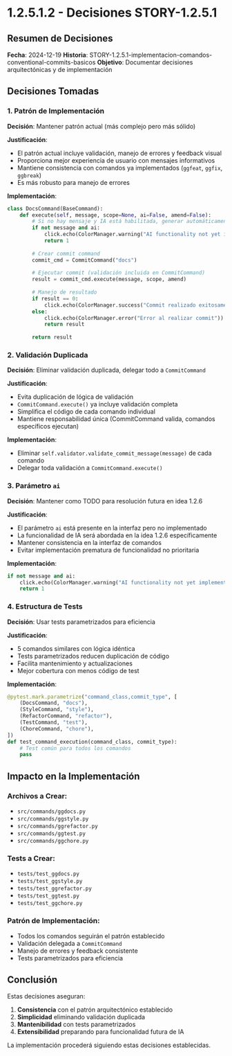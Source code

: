 # 1.2.5.1.2 - Decisiones STORY-1.2.5.1

## Resumen de Decisiones

**Fecha**: 2024-12-19
**Historia**: STORY-1.2.5.1-implementacion-comandos-conventional-commits-basicos
**Objetivo**: Documentar decisiones arquitectónicas y de implementación

## Decisiones Tomadas

### 1. **Patrón de Implementación**

**Decisión**: Mantener patrón actual (más complejo pero más sólido)

**Justificación**:
- El patrón actual incluye validación, manejo de errores y feedback visual
- Proporciona mejor experiencia de usuario con mensajes informativos
- Mantiene consistencia con comandos ya implementados (`ggfeat`, `ggfix`, `ggbreak`)
- Es más robusto para manejo de errores

**Implementación**:
```python
class DocsCommand(BaseCommand):
    def execute(self, message, scope=None, ai=False, amend=False):
        # Si no hay mensaje y IA está habilitada, generar automáticamente
        if not message and ai:
            click.echo(ColorManager.warning("AI functionality not yet implemented"))
            return 1
        
        # Crear commit command
        commit_cmd = CommitCommand("docs")
        
        # Ejecutar commit (validación incluida en CommitCommand)
        result = commit_cmd.execute(message, scope, amend)
        
        # Manejo de resultado
        if result == 0:
            click.echo(ColorManager.success("Commit realizado exitosamente"))
        else:
            click.echo(ColorManager.error("Error al realizar commit"))
            return result
        
        return result
```

### 2. **Validación Duplicada**

**Decisión**: Eliminar validación duplicada, delegar todo a `CommitCommand`

**Justificación**:
- Evita duplicación de lógica de validación
- `CommitCommand.execute()` ya incluye validación completa
- Simplifica el código de cada comando individual
- Mantiene responsabilidad única (CommitCommand valida, comandos específicos ejecutan)

**Implementación**:
- Eliminar `self.validator.validate_commit_message(message)` de cada comando
- Delegar toda validación a `CommitCommand.execute()`

### 3. **Parámetro `ai`**

**Decisión**: Mantener como TODO para resolución futura en idea 1.2.6

**Justificación**:
- El parámetro `ai` está presente en la interfaz pero no implementado
- La funcionalidad de IA será abordada en la idea 1.2.6 específicamente
- Mantener consistencia en la interfaz de comandos
- Evitar implementación prematura de funcionalidad no prioritaria

**Implementación**:
```python
if not message and ai:
    click.echo(ColorManager.warning("AI functionality not yet implemented"))
    return 1
```

### 4. **Estructura de Tests**

**Decisión**: Usar tests parametrizados para eficiencia

**Justificación**:
- 5 comandos similares con lógica idéntica
- Tests parametrizados reducen duplicación de código
- Facilita mantenimiento y actualizaciones
- Mejor cobertura con menos código de test

**Implementación**:
```python
@pytest.mark.parametrize("command_class,commit_type", [
    (DocsCommand, "docs"),
    (StyleCommand, "style"),
    (RefactorCommand, "refactor"),
    (TestCommand, "test"),
    (ChoreCommand, "chore"),
])
def test_command_execution(command_class, commit_type):
    # Test común para todos los comandos
    pass
```

## Impacto en la Implementación

### **Archivos a Crear**:
- `src/commands/ggdocs.py`
- `src/commands/ggstyle.py`
- `src/commands/ggrefactor.py`
- `src/commands/ggtest.py`
- `src/commands/ggchore.py`

### **Tests a Crear**:
- `tests/test_ggdocs.py`
- `tests/test_ggstyle.py`
- `tests/test_ggrefactor.py`
- `tests/test_ggtest.py`
- `tests/test_ggchore.py`

### **Patrón de Implementación**:
- Todos los comandos seguirán el patrón establecido
- Validación delegada a `CommitCommand`
- Manejo de errores y feedback consistente
- Tests parametrizados para eficiencia

## Conclusión

Estas decisiones aseguran:
1. **Consistencia** con el patrón arquitectónico establecido
2. **Simplicidad** eliminando validación duplicada
3. **Mantenibilidad** con tests parametrizados
4. **Extensibilidad** preparando para funcionalidad futura de IA

La implementación procederá siguiendo estas decisiones establecidas.
